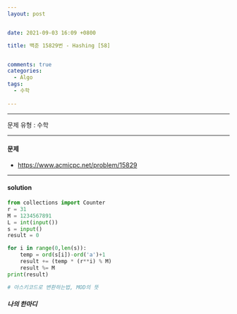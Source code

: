 ```yaml
---
layout: post


date: 2021-09-03 16:09 +0800

title: 백준 15829번 - Hashing [58]


comments: true
categories: 
  - Algo
tags: 
  - 수학
  
---
```


---



문제 유형 : 수학

---

#### 문제

- https://www.acmicpc.net/problem/15829


---

#### solution

```python
from collections import Counter
r = 31
M = 1234567891
L = int(input())
s = input()
result = 0

for i in range(0,len(s)):
    temp = ord(s[i])-ord('a')+1
    result += (temp * (r**i) % M)
    result %= M
print(result)

# 아스키코드로 변환하는법, MOD의 뜻

```



 ##### 나의 한마디

